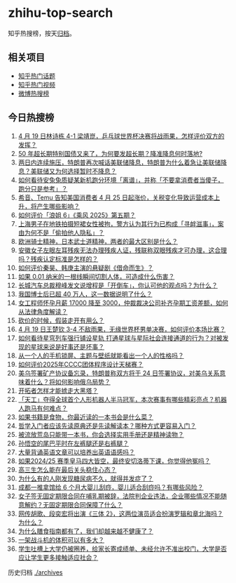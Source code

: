 # zhihu-top-search

知乎热搜榜，按天[归档](./archives)。

## 相关项目

- [知乎热门话题](https://github.com/justjavac/zhihu-trending-hot-questions)
- [知乎热门视频](https://github.com/justjavac/zhihu-trending-hot-video)
- [微博热搜榜](https://github.com/justjavac/weibo-trending-hot-search)

## 今日热搜榜

<!-- BEGIN -->
<!-- 最后更新时间 Sun Apr 20 2025 03:27:39 GMT+0800 (China Standard Time) -->

1. [4 月 19 日林诗栋 4-1 梁靖崑，乒乓球世界杯决赛将战雨果，怎样评价双方的发挥？](https://www.zhihu.com/search?q=https%3A%2F%2Fapi.zhihu.com%2Fquestions%2F1897041870930015990)
1. [50 年超长期特别国债又来了，为何要发超长期？降准降息何时落地?](https://www.zhihu.com/search?q=https%3A%2F%2Fapi.zhihu.com%2Fquestions%2F1896846135957644613)
1. [两日内连续施压，特朗普再次喊话美联储降息，特朗普为什么着急让美联储降息？美联储又为何选择暂时不降息？](https://www.zhihu.com/search?q=https%3A%2F%2Fapi.zhihu.com%2Fquestions%2F1896864415913075347)
1. [如何看待安兔兔质疑某新机跑分环境「离谱」，并称「不要拿消费者当傻子，跑分只是参考」？](https://www.zhihu.com/search?q=https%3A%2F%2Fapi.zhihu.com%2Fquestions%2F1896464537437325051)
1. [希音、Temu 告知美国消费者 4 月 25 日起涨价，关税变化导致运营成本上升，将产生哪些影响？](https://www.zhihu.com/search?q=https%3A%2F%2Fapi.zhihu.com%2Fquestions%2F1896625234339153714)
1. [如何评价「浪姐 6」《乘风 2025》第五期？](https://www.zhihu.com/search?q=https%3A%2F%2Fapi.zhihu.com%2Fquestions%2F1896429654941890428)
1. [上海男子在地铁拍摄短裙女性被拘，警方认为其行为已构成「寻衅滋事」，案由为何不是「偷拍他人隐私」？](https://www.zhihu.com/search?q=https%3A%2F%2Fapi.zhihu.com%2Fquestions%2F1896840966595375704)
1. [欧洲骑士精神，日本武士道精神，两者的最大区别是什么？](https://www.zhihu.com/search?q=https%3A%2F%2Fapi.zhihu.com%2Fquestions%2F15527387717)
1. [安徽女子左眼左耳残疾无法办理残疾人证，残联称双眼残疾才可办理，这合理吗？残疾认定标准是怎样的？](https://www.zhihu.com/search?q=https%3A%2F%2Fapi.zhihu.com%2Fquestions%2F1896601330715418977)
1. [如何评价秦昊、韩庚主演的悬疑剧《借命而生》？](https://www.zhihu.com/search?q=https%3A%2F%2Fapi.zhihu.com%2Fquestions%2F1896322123183658183)
1. [如果 0.01 纳米的一根线瞬间切割人体，可造成什么伤害？](https://www.zhihu.com/search?q=https%3A%2F%2Fapi.zhihu.com%2Fquestions%2F647127634)
1. [长城汽车总裁穆峰发文说增程是「开倒车」，你认可他的观点吗？为什么？](https://www.zhihu.com/search?q=https%3A%2F%2Fapi.zhihu.com%2Fquestions%2F1896519973880431216)
1. [我国博士后已超 40 万人，这一数据说明了什么？](https://www.zhihu.com/search?q=https%3A%2F%2Fapi.zhihu.com%2Fquestions%2F1895860530016679404)
1. [女工程师怀孕月薪 17000 降至 3000，仲裁裁决公司补齐孕期工资差额，如何从法律角度解读？](https://www.zhihu.com/search?q=https%3A%2F%2Fapi.zhihu.com%2Fquestions%2F1895884064436778845)
1. [砍价的时候，假装走开有用么？](https://www.zhihu.com/search?q=https%3A%2F%2Fapi.zhihu.com%2Fquestions%2F355852910)
1. [4 月 19 日王楚钦 3-4 不敌雨果，无缘世界杯男单决赛，如何评价本场比赛？](https://www.zhihu.com/search?q=https%3A%2F%2Fapi.zhihu.com%2Fquestions%2F1896880321078728318)
1. [如何看待星穹列车强行铺设星轨 打通星球与星际社会连接通道的行为？对被发现的星球来说是好事还是坏事？](https://www.zhihu.com/search?q=https%3A%2F%2Fapi.zhihu.com%2Fquestions%2F1896855219586975247)
1. [从一个人的手机锁屏、主题与壁纸就能看出一个人的性格吗？](https://www.zhihu.com/search?q=https%3A%2F%2Fapi.zhihu.com%2Fquestions%2F302679098)
1. [如何评价2025年CCCC团体程序设计天梯赛？](https://www.zhihu.com/search?q=https%3A%2F%2Fapi.zhihu.com%2Fquestions%2F1888531062717674157)
1. [美乌签署矿产协议备忘录，特朗普称双方将于 24 日签署协议，对美乌关系意味着什么？将如何影响俄乌局势？](https://www.zhihu.com/search?q=https%3A%2F%2Fapi.zhihu.com%2Fquestions%2F1896463899538187744)
1. [开拓者怎样才能掳走大黑塔？](https://www.zhihu.com/search?q=https%3A%2F%2Fapi.zhihu.com%2Fquestions%2F1894094297533486914)
1. [「天工」夺得全球首个人形机器人半马冠军，本次赛事有哪些精彩亮点？机器人跑马有何难点？](https://www.zhihu.com/search?q=https%3A%2F%2Fapi.zhihu.com%2Fquestions%2F1896214633943123639)
1. [如果书籍是食物，你最近读的一本书会是什么菜？](https://www.zhihu.com/search?q=https%3A%2F%2Fapi.zhihu.com%2Fquestions%2F1892356120359691551)
1. [哲学入门者应该先读原典还是先读解读本？哪种方式更容易入门？](https://www.zhihu.com/search?q=https%3A%2F%2Fapi.zhihu.com%2Fquestions%2F1894017392042013747)
1. [被流放荒岛只能带一本书，你会选择实用手册还是精神读物？](https://www.zhihu.com/search?q=https%3A%2F%2Fapi.zhihu.com%2Fquestions%2F1894018013944046201)
1. [孙悟空的尾巴平时在左裤腿还是右裤腿？](https://www.zhihu.com/search?q=https%3A%2F%2Fapi.zhihu.com%2Fquestions%2F1890636475139342741)
1. [大量背诵英语文章可以培养出英语语感吗？](https://www.zhihu.com/search?q=https%3A%2F%2Fapi.zhihu.com%2Fquestions%2F432784495)
1. [如果2024/25 赛季皇马四大皆空，最终安切洛蒂下课，你觉得他冤吗？](https://www.zhihu.com/search?q=https%3A%2F%2Fapi.zhihu.com%2Fquestions%2F1896342884879419317)
1. [高三生怎么能在最后关头稳住心态？](https://www.zhihu.com/search?q=https%3A%2F%2Fapi.zhihu.com%2Fquestions%2F1894335239490364052)
1. [为什么有的人刚发现糖尿病不久，就得并发症了？](https://www.zhihu.com/search?q=https%3A%2F%2Fapi.zhihu.com%2Fquestions%2F9209026194)
1. [成都一推拿馆给 6 个月大婴儿刮痧，婴儿适合刮痧吗？有哪些风险？](https://www.zhihu.com/search?q=https%3A%2F%2Fapi.zhihu.com%2Fquestions%2F1895920958709142551)
1. [女子签无固定期限合同在哺乳期被辞，法院判企业违法，企业哪些情况不能随意解约？无固定期限合同保障了什么？](https://www.zhihu.com/search?q=https%3A%2F%2Fapi.zhihu.com%2Fquestions%2F1896546927715251663)
1. [网传胡歌、段奕宏将出演《三体 2》，这两位演员适合扮演罗辑和章北海吗？为什么？](https://www.zhihu.com/search?q=https%3A%2F%2Fapi.zhihu.com%2Fquestions%2F1896129441538766645)
1. [为什么膳食指南都有了，我们却越来越不健康了？](https://www.zhihu.com/search?q=https%3A%2F%2Fapi.zhihu.com%2Fquestions%2F5131450113)
1. [一架战斗机的体积可以有多大？](https://www.zhihu.com/search?q=https%3A%2F%2Fapi.zhihu.com%2Fquestions%2F380949729)
1. [学生吐槽上大学仍被圈养，给家长寄成绩单、未经允许不准出校门，大学是否应让学生更多接触适应社会？](https://www.zhihu.com/search?q=https%3A%2F%2Fapi.zhihu.com%2Fquestions%2F1896950792394601476)

<!-- END -->

历史归档 [./archives](./archives)
